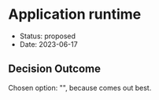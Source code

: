 # Application runtime

* Status: proposed
* Date: 2023-06-17

## Decision Outcome

Chosen option: "", because comes out best.
